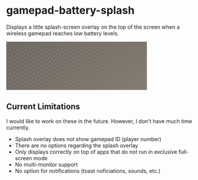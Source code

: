 # gamepad-battery-splash
Displays a little splash-screen overlay on the top of the screen when a wireless gamepad reaches low battery levels.

![splash-animation](https://raw.githubusercontent.com/manie204/gamepad-battery-splash/master/splash-animation.gif?token=AKOBDIOM6XYLVIW7D3OO5U3BMMADC)

## Current Limitations

I would like to work on these in the future. However, I don't have much time currently.

* Splash overlay does not show gamepad ID (player number)
* There are no options regarding the splash overlay
* Only displays correctly on top of apps that do *not* run in exclusive full-screen mode
* No multi-monitor support
* No option for notifications (toast noficiations, sounds, etc.)

